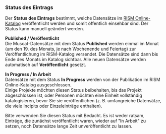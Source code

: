 ### **Status des Eintrags**

Der **Status des Eintrags** bestimmt, welche Datensätze im [RISM Online-Katalog](https://opac.rism.info/index.php?id=4) veröffentlicht werden und somit öffentlich einsehbar sind. Der Status kann manuell geändert werden.

**Published / Veröffentlicht**  
Die Muscat-Datensätze mit dem Status **Published** werden einmal im Monat (um den 19. des Monats, je nach Wochenende und Feiertag) zur Veröffentlichung im RISM-Katalog versendet. Die Datensätze sind dann bis Ende des Monats im Katalog sichtbar. Alle neuen Datensätze werden automatisch auf **Veröffentlicht** gesetzt.

**In Progress / In Arbeit**  
Datensätze mit dem Status **In Progress** werden von der Publikation im RISM Online-Katalog ausgeschlossen.   
Einige Projekte möchten diesen Status beibehalten, bis das Projekt abgeschlossen ist, oder Personen möchten eine  Einheit vollständig katalogisieren, bevor Sie sie veröffentlichen (z. B. umfangreiche Datensätze, die viele Incipits oder Einzeleinträge enthalten).

Bitte verwenden Sie diesen Status mit Bedacht. Es ist weder ratsam, Einträge, die zunächst veröffentlicht waren, wieder auf "In Arbeit" zu setzen, noch Datensätze lange Zeit unveröffentlicht zu lassen.
